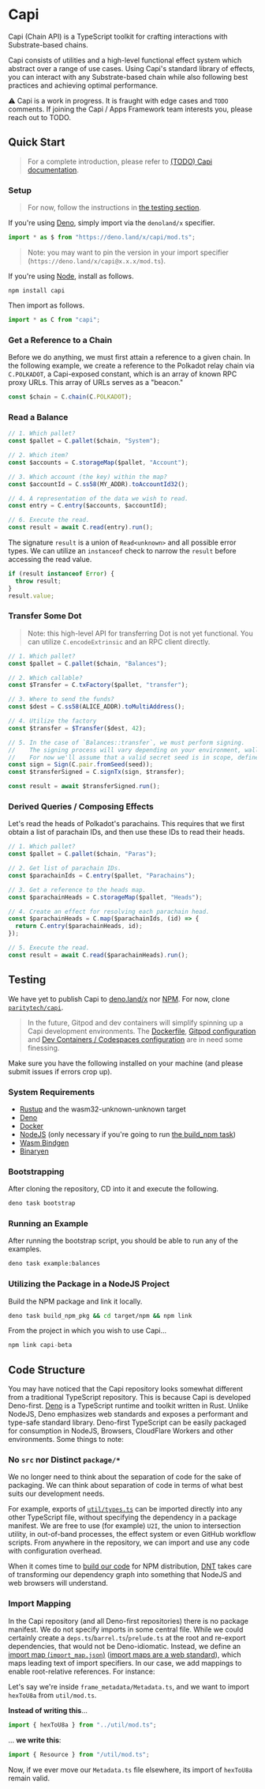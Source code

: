 # Capi

<!--
<h4>
  <a href="">Guide</a> &nbsp;·&nbsp;
  <a href="">API Reference</a> &nbsp;·&nbsp;
  <a href="">Support</a> &nbsp;·&nbsp;
  <a href="">Roadmap</a> &nbsp;·&nbsp;
  <a href="">Contributing</a>
</h4>
-->

Capi (Chain API) is a TypeScript toolkit for crafting interactions with Substrate-based chains.

Capi consists of utilities and a high-level functional effect system which abstract over a range of use cases. Using Capi's standard library of effects, you can interact with any Substrate-based chain while also following best practices and achieving optimal performance.

⚠️ Capi is a work in progress. It is fraught with edge cases and `TODO` comments. If joining the Capi / Apps Framework team interests you, please reach out to TODO<!--INSERT EMAIL ADDR HERE-->.

## Quick Start

> For a complete introduction, please refer to [(TODO) Capi documentation](#).

### Setup

> For now, follow the instructions in [the testing section](#testing).

If you're using [Deno](https://deno.land/), simply import via the `denoland/x` specifier.

```ts
import * as $ from "https://deno.land/x/capi/mod.ts";
```

> Note: you may want to pin the version in your import specifier (`https://deno.land/x/capi@x.x.x/mod.ts`).

If you're using [Node](https://nodejs.org/), install as follows.

```
npm install capi
```

Then import as follows.

```ts
import * as C from "capi";
```

### Get a Reference to a Chain

Before we do anything, we must first attain a reference to a given chain. In the following example, we create a reference to the Polkadot relay chain via `C.POLKADOT`, a Capi-exposed constant, which is an array of known RPC proxy URLs. This array of URLs serves as a "beacon."

```ts
const $chain = C.chain(C.POLKADOT);
```

### Read a Balance

```ts
// 1. Which pallet?
const $pallet = C.pallet($chain, "System");

// 2. Which item?
const $accounts = C.storageMap($pallet, "Account");

// 3. Which account (the key) within the map?
const $accountId = C.ss58(MY_ADDR).toAccountId32();

// 4. A representation of the data we wish to read.
const entry = C.entry($accounts, $accountId);

// 6. Execute the read.
const result = await C.read(entry).run();
```

The signature `result` is a union of `Read<unknown>` and all possible error types. We can utilize an `instanceof` check to narrow the `result` before accessing the read value.

```ts
if (result instanceof Error) {
  throw result;
}
result.value;
```

### Transfer Some Dot

> Note: this high-level API for transferring Dot is not yet functional. You can utilize `C.encodeExtrinsic` and an RPC client directly.

```ts
// 1. Which pallet?
const $pallet = C.pallet($chain, "Balances");

// 2. Which callable?
const $Transfer = C.txFactory($pallet, "transfer");

// 3. Where to send the funds?
const $dest = C.ss58(ALICE_ADDR).toMultiAddress();

// 4. Utilize the factory
const $transfer = $Transfer($dest, 42);

// 5. In the case of `Balances::transfer`, we must perform signing.
//    The signing process will vary depending on your environment, wallet, misc.
//    For now we'll assume that a valid secret seed is in scope, defined as `seed`.
const sign = Sign(C.pair.fromSeed(seed));
const $transferSigned = C.signTx(sign, $transfer);

const result = await $transferSigned.run();
```

### Derived Queries / Composing Effects

Let's read the heads of Polkadot's parachains. This requires that we first obtain a list of parachain IDs, and then use these IDs to read their heads.

```ts
// 1. Which pallet?
const $pallet = C.pallet($chain, "Paras");

// 2. Get list of parachain IDs.
const $parachainIds = C.entry($pallet, "Parachains");

// 3. Get a reference to the heads map.
const $parachainHeads = C.storageMap($pallet, "Heads");

// 4. Create an effect for resolving each parachain head.
const $parachainHeads = C.map($parachainIds, (id) => {
  return C.entry($parachainHeads, id);
});

// 5. Execute the read.
const result = await C.read($parachainHeads).run();
```

## Testing

We have yet to publish Capi to [deno.land/x](https://deno.land/x) nor [NPM](https://www.npmjs.com/). For now, clone [`paritytech/capi`](https://github.com/paritytech/capi).

> In the future, Gitpod and dev containers will simplify spinning up a Capi development environments. The [Dockerfile](./Dockerfile), [Gitpod configuration](./.gitpod.yml) and [Dev Containers / Codespaces configuration](./.devcontainer/devcontainer.json) are in need some finessing.

Make sure you have the following installed on your machine (and please submit issues if errors crop up).

### System Requirements

- [Rustup](https://www.rust-lang.org/tools/install) and the wasm32-unknown-unknown target
- [Deno](https://deno.land/manual@v1.19.3/getting_started/installation)
- [Docker](https://docs.docker.com/get-docker/)
- [NodeJS](https://nodejs.org/) (only necessary if you're going to run [the build_npm task](./_/tasks/build_npm.ts))
- [Wasm Bindgen](https://rustwasm.github.io/wasm-bindgen/reference/cli.html)
- [Binaryen](https://github.com/WebAssembly/binaryen)

### Bootstrapping

After cloning the repository, CD into it and execute the following.

```sh
deno task bootstrap
```

### Running an Example

After running the bootstrap script, you should be able to run any of the examples.

```sh
deno task example:balances
```

### Utilizing the Package in a NodeJS Project

Build the NPM package and link it locally.

```sh
deno task build_npm_pkg && cd target/npm && npm link
```

From the project in which you wish to use Capi...

```ts
npm link capi-beta
```

## Code Structure

You may have noticed that the Capi repository looks somewhat different from a traditional TypeScript repository. This is because Capi is developed Deno-first. [Deno](https://deno.land/) is a TypeScript runtime and toolkit written in Rust. Unlike NodeJS, Deno emphasizes web standards and exposes a performant and type-safe standard library. Deno-first TypeScript can be easily packaged for consumption in NodeJS, Browsers, CloudFlare Workers and other environments. Some things to note:

### No `src` nor Distinct `package/*`

We no longer need to think about the separation of code for the sake of packaging. We can think about separation of code in terms of what best suits our development needs.

For example, exports of [`util/types.ts`](./util/types.ts) can be imported directly into any other TypeScript file, without specifying the dependency in a package manifest. We are free to use (for example) `U2I`, the union to intersection utility, in out-of-band processes, the effect system or even GitHub workflow scripts. From anywhere in the repository, we can import and use any code with configuration overhead.

When it comes time to [build our code](./tasks/build_npm_pkg.ts) for NPM distribution, [DNT](https://github.com/denoland/dnt) takes care of transforming our dependency graph into something that NodeJS and web browsers will understand.

### Import Mapping

In the Capi repository (and all Deno-first repositories) there is no package manifest. We do not specify imports in some central file. While we could certainly create a `deps.ts`/`barrel.ts`/`prelude.ts` at the root and re-export dependencies, that would not be Deno-idiomatic. Instead, we define an [import map (`import_map.json`)](./import_map.json) ([import maps are a web standard](https://wicg.github.io/import-maps/)), which maps leading text of import specifiers. In our case, we add mappings to enable root-relative references. For instance:

Let's say we're inside `frame_metadata/Metadata.ts`, and we want to import `hexToU8a` from `util/mod.ts`.

**Instead of writing this**...

```ts
import { hexToU8a } from "../util/mod.ts";
```

... **we write this**:

```ts
import { Resource } from "/util/mod.ts";
```

Now, if we ever move our `Metadata.ts` file elsewhere, its import of `hexToU8a` remain valid.
